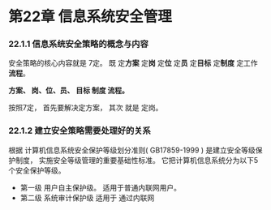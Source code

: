 # 第22章  信息系统安全管理

### 22.1.1  信息系统安全策略的概念与内容

安全策略的核心内容就是 7定。 既  定**方案** 定**岗** 定**位**  定**员**  定**目标**   定**制度**  定工作**流程**。

**方案、 岗、位、员、 目标  制度  流程。**

按照7定， 首先要解决定方案， 其次  就是 定岗。

### 22.1.2 建立安全策略需要处理好的关系

根据 计算机信息系统安全保护等级划分准则( GB17859-1999 ) 是建立安全等级保护制度， 实施安全等级管理的重要基础性标准。   它把计算机信息系统分为以下5个安全保护等级。

- 第一级  用户自主保护级。     适用于普通内联网用户。
- 第二级   系统审计保护级     适用于 通过内联网